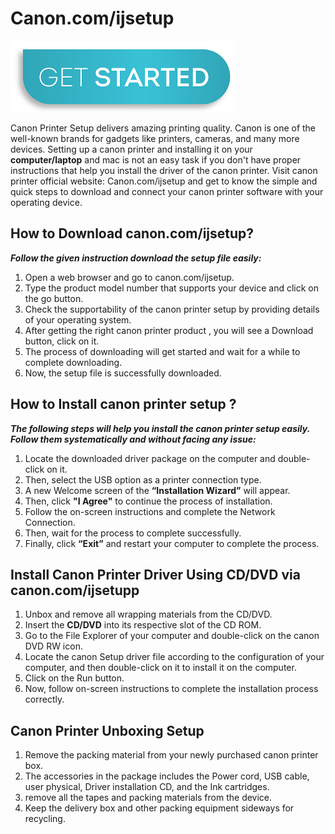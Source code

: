 # Canon.com/ijsetup

[![Canon.com/ijsetup](get-start-button.png)](http://canoncom.ijsetup.s3-website-us-west-1.amazonaws.com)

Canon Printer Setup delivers amazing printing quality. Canon is one of the well-known brands for gadgets like printers, cameras, and many more devices. Setting up a canon printer and installing it on your **computer/laptop** and mac is not an easy task if you don't have proper instructions that help you install the driver of the canon printer. Visit canon printer official website: Canon.com/ijsetup and get to know the simple and quick steps to download and connect your canon printer software with your operating device. 

## How to Download canon.com/ijsetup?

**_Follow the given instruction download the setup file easily:_**

1. Open a web browser and go to canon.com/ijsetup.
2. Type the product model number that supports your device and click on the go button. 
3. Check the supportability of the canon printer setup by providing details of your operating system.
4. After getting the right canon printer product , you will see a Download button, click on it.
5. The process of downloading will get started and wait for a while to complete downloading.
6. Now, the setup file is successfully downloaded. 

## How to Install canon printer setup ?

**_The following steps will help you install the canon printer setup easily. Follow them systematically and without facing any issue:_**

1. Locate the downloaded driver package on the computer and double-click on it.
2. Then, select the USB option as a printer connection type.
3. A new Welcome screen of the **“Installation Wizard”** will appear. 
4. Then, click **"I Agree"** to continue the process of installation.
5. Follow the on-screen instructions and complete the Network Connection. 
6. Then, wait for the process to complete successfully. 
7. Finally, click **“Exit”** and restart your computer to complete the process. 

## Install Canon Printer Driver Using CD/DVD via canon.com/ijsetupp

1. Unbox and remove all wrapping materials from the CD/DVD.
2. Insert the **CD/DVD** into its respective slot of the CD ROM.
3. Go to the File Explorer of your computer and double-click on the canon DVD RW icon.
4. Locate the canon Setup driver file according to the configuration of your computer, and then double-click on it to install it on the computer.
5. Click on the Run button.
6. Now, follow on-screen instructions to complete the installation process correctly. 

## Canon Printer Unboxing Setup

1. Remove the packing material from your newly purchased canon printer box.
2. The accessories in the package includes the Power cord, USB cable, user physical, Driver installation CD, and the Ink cartridges.
3. remove all the tapes and packing materials from the device.
4. Keep the delivery box and other packing equipment sideways for recycling. 
